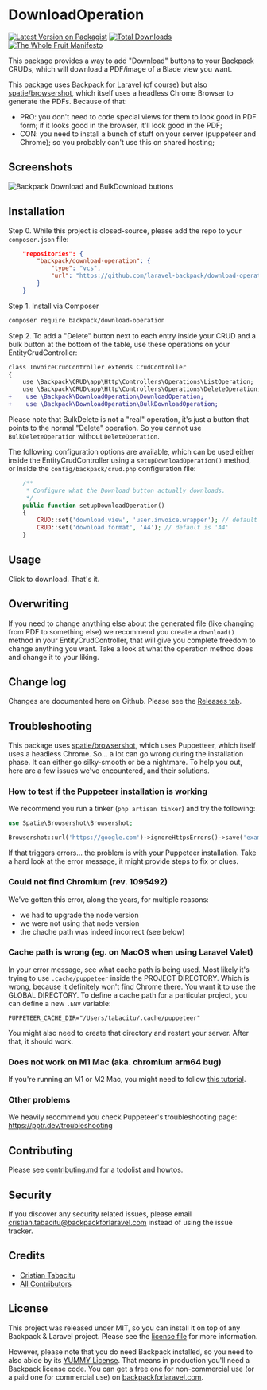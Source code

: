 # DownloadOperation

[![Latest Version on Packagist][ico-version]][link-packagist]
[![Total Downloads][ico-downloads]][link-downloads]
[![The Whole Fruit Manifesto](https://img.shields.io/badge/writing%20standard-the%20whole%20fruit-brightgreen)](https://github.com/the-whole-fruit/manifesto)

This package provides a way to add "Download" buttons to your Backpack CRUDs, which will download a PDF/image of a Blade view you want. 

This package uses [Backpack for Laravel](https://backpackforlaravel.com/) (of course) but also [spatie/browsershot](https://github.com/spatie/browsershot/), which itself uses a headless Chrome Browser to generate the PDFs. Because of that:
- PRO: you don't need to code special views for them to look good in PDF form; if it looks good in the browser, it'll look good in the PDF; 
- CON: you need to install a bunch of stuff on your server (puppeteer and Chrome); so you probably can't use this on shared hosting;

## Screenshots

![Backpack Download and BulkDownload buttons](https://user-images.githubusercontent.com/1032474/101194862-3f82cc00-3667-11eb-856c-25c21f0181a5.gif)

## Installation

Step 0. While this project is closed-source, please add the repo to your `composer.json` file:

```json
    "repositories": {
        "backpack/download-operation": {
            "type": "vcs",
            "url": "https://github.com/laravel-backpack/download-operation"
        }
    }
```

Step 1. Install via Composer

``` bash
composer require backpack/download-operation
```

Step 2. To add a "Delete" button next to each entry inside your CRUD and a bulk button at the bottom of the table, use these operations on your EntityCrudController:

```diff
class InvoiceCrudController extends CrudController
{
    use \Backpack\CRUD\app\Http\Controllers\Operations\ListOperation;
    use \Backpack\CRUD\app\Http\Controllers\Operations\DeleteOperation;
+    use \Backpack\DownloadOperation\DownloadOperation;
+    use \Backpack\DownloadOperation\BulkDownloadOperation;
```

Please note that BulkDelete is not a "real" operation, it's just a button that points to the normal "Delete" operation. So you cannot use `BulkDeleteOperation` without `DeleteOperation`.

The following configuration options are available, which can be used either inside the EntityCrudController using a `setupDownloadOperation()` method, or inside the `config/backpack/crud.php` configuration file:

```php
    /**
     * Configure what the Download button actually downloads.
     */
    public function setupDownloadOperation()
    {
        CRUD::set('download.view', 'user.invoice.wrapper'); // default is 'crud::show'
        CRUD::set('download.format', 'A4'); // default is 'A4'
    }
```

## Usage

Click to download. That's it.

## Overwriting

If you need to change anything else about the generated file (like changing from PDF to something else) we recommend you create a `download()` method in your EntityCrudController, that will give you complete freedom to change anything you want. Take a look at what the operation method does and change it to your liking.

## Change log

Changes are documented here on Github. Please see the [Releases tab](https://github.com/lc:vendor/downloadoperation/releases).

## Troubleshooting

This package uses [spatie/browsershot](https://github.com/spatie/browsershot/), which uses Puppetteer, which itself uses a headless Chrome. So... a lot can go wrong during the installation phase. It can either go silky-smooth or be a nightmare. To help you out, here are a few issues we've encountered, and their solutions.

### How to test if the Puppeteer installation is working

We recommend you run a tinker (`php artisan tinker`) and try the following:

```php
use Spatie\Browsershot\Browsershot;

Browsershot::url('https://google.com')->ignoreHttpsErrors()->save('example.pdf');
```

If that triggers errors... the problem is with your Puppeteer installation. Take a hard look at the error message, it might provide steps to fix or clues.

### Could not find Chromium (rev. 1095492)

We've gotten this error, along the years, for multiple reasons:
- we had to upgrade the node version
- we were not using that node version
- the chache path was indeed incorrect (see below)

### Cache path is wrong (eg. on MacOS when using Laravel Valet)

In your error message, see what cache path is being used. Most likely it's trying to use `.cache/puppeteer` inside the PROJECT DIRECTORY. Which is wrong, because it definitely won't find Chrome there. You want it to use the GLOBAL DIRECTORY. To define a cache path for a particular project, you can define a new `.ENV` variable:

```
PUPPETEER_CACHE_DIR="/Users/tabacitu/.cache/puppeteer"
```

You might also need to create that directory and restart your server. After that, it should work.

### Does not work on M1 Mac (aka. chromium arm64 bug)

If you're running an M1 or M2 Mac, you might need to follow [this tutorial](https://linguinecode.com/post/how-to-fix-m1-mac-puppeteer-chromium-arm64-bug).

### Other problems

We heavily recommend you check Puppeteer's troubleshooting page: https://pptr.dev/troubleshooting

## Contributing

Please see [contributing.md](contributing.md) for a todolist and howtos.

## Security

If you discover any security related issues, please email cristian.tabacitu@backpackforlaravel.com instead of using the issue tracker.

## Credits

- [Cristian Tabacitu][link-author]
- [All Contributors][link-contributors]

## License

This project was released under MIT, so you can install it on top of any Backpack & Laravel project. Please see the [license file](license.md) for more information. 

However, please note that you do need Backpack installed, so you need to also abide by its [YUMMY License](https://github.com/Laravel-Backpack/CRUD/blob/master/LICENSE.md). That means in production you'll need a Backpack license code. You can get a free one for non-commercial use (or a paid one for commercial use) on [backpackforlaravel.com](https://backpackforlaravel.com).


[ico-version]: https://img.shields.io/packagist/v/backpack/downloadoperation.svg?style=flat-square
[ico-downloads]: https://img.shields.io/packagist/dt/backpack/downloadoperation.svg?style=flat-square

[link-packagist]: https://packagist.org/packages/backpack/downloadoperation
[link-downloads]: https://packagist.org/packages/backpack/downloadoperation
[link-author]: https://github.com/laravel-backpack
[link-contributors]: ../../contributors
